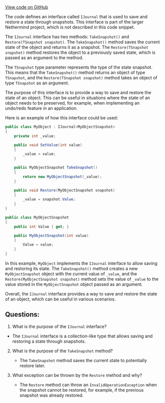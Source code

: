[View code on GitHub](https://github.com/nethermindeth/nethermind/Nethermind.Core/IJournal.cs)

The code defines an interface called `IJournal` that is used to save and restore a state through snapshots. This interface is part of the larger Nethermind project, which is not described in this code snippet.

The `IJournal` interface has two methods: `TakeSnapshot()` and `Restore(TSnapshot snapshot)`. The `TakeSnapshot()` method saves the current state of the object and returns it as a snapshot. The `Restore(TSnapshot snapshot)` method restores the object to a previously saved state, which is passed as an argument to the method.

The `TSnapshot` type parameter represents the type of the state snapshot. This means that the `TakeSnapshot()` method returns an object of type `TSnapshot`, and the `Restore(TSnapshot snapshot)` method takes an object of type `TSnapshot` as an argument.

The purpose of this interface is to provide a way to save and restore the state of an object. This can be useful in situations where the state of an object needs to be preserved, for example, when implementing an undo/redo feature in an application.

Here is an example of how this interface could be used:

```csharp
public class MyObject : IJournal<MyObjectSnapshot>
{
    private int _value;

    public void SetValue(int value)
    {
        _value = value;
    }

    public MyObjectSnapshot TakeSnapshot()
    {
        return new MyObjectSnapshot(_value);
    }

    public void Restore(MyObjectSnapshot snapshot)
    {
        _value = snapshot.Value;
    }
}

public class MyObjectSnapshot
{
    public int Value { get; }

    public MyObjectSnapshot(int value)
    {
        Value = value;
    }
}
```

In this example, `MyObject` implements the `IJournal` interface to allow saving and restoring its state. The `TakeSnapshot()` method creates a new `MyObjectSnapshot` object with the current value of `_value`, and the `Restore(MyObjectSnapshot snapshot)` method sets the value of `_value` to the value stored in the `MyObjectSnapshot` object passed as an argument.

Overall, the `IJournal` interface provides a way to save and restore the state of an object, which can be useful in various scenarios.
## Questions: 
 1. What is the purpose of the `IJournal` interface?
   - The `IJournal` interface is a collection-like type that allows saving and restoring a state through snapshots.

2. What is the purpose of the `TakeSnapshot` method?
   - The `TakeSnapshot` method saves the current state to potentially restore later.

3. What exception can be thrown by the `Restore` method and why?
   - The `Restore` method can throw an `InvalidOperationException` when the snapshot cannot be restored, for example, if the previous snapshot was already restored.
